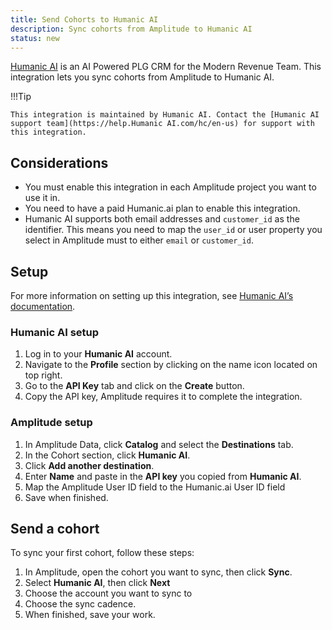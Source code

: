 ```yaml
---
title: Send Cohorts to Humanic AI
description: Sync cohorts from Amplitude to Humanic AI
status: new
---
```


[Humanic AI](https://www.humanic.ai/) is an AI Powered PLG CRM for the Modern Revenue Team. This integration lets you sync cohorts from Amplitude to Humanic AI. 

!!!Tip

    This integration is maintained by Humanic AI. Contact the [Humanic AI support team](https://help.Humanic AI.com/hc/en-us) for support with this integration. 

## Considerations

- You must enable this integration in each Amplitude project you want to use it in.
- You need to have a paid Humanic.ai plan to enable this integration.
- Humanic AI supports both email addresses and `customer_id` as the identifier. This means you need to map the `user_id` or user property you select in Amplitude must to either `email` or `customer_id`.

## Setup

For more information on setting up this integration, see [Humanic AI’s documentation](https://humanic.gitbook.io/humanic/implementing-integrations/amplitude).

### Humanic AI setup

1. Log in to your **Humanic AI** account.
2. Navigate to the **Profile** section by clicking on the name icon located on top right.
3. Go to the **API Key** tab and click on the **Create** button.
4. Copy the API key, Amplitude requires it to complete the integration.

### Amplitude setup

1. In Amplitude Data, click **Catalog** and select the **Destinations** tab.
2. In the Cohort section, click **Humanic AI**.
3. Click **Add another destination**.
4. Enter **Name** and paste in the **API key** you copied from **Humanic AI**.
5. Map the Amplitude User ID field to the Humanic.ai User ID field
6. Save when finished.

## Send a cohort

To sync your first cohort, follow these steps:

1. In Amplitude, open the cohort you want to sync, then click **Sync**.
2. Select **Humanic AI**, then click **Next**
3. Choose the account you want to sync to
4. Choose the sync cadence.
5. When finished, save your work.
